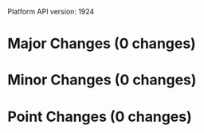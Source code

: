 Platform API version: 1924


# Major Changes (0 changes)


# Minor Changes (0 changes)


# Point Changes (0 changes)
